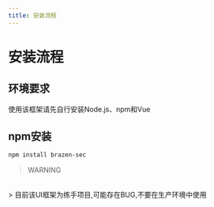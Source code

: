 ```yaml
---
title: 安装流程
---
```



# 安装流程

## 环境要求
使用该框架请先自行安装Node.js、npm和Vue

## npm安装
```HTML
npm install brazen-sec
```

> WARNING 
<br>
> 目前该UI框架为练手项目,可能存在BUG,不要在生产环境中使用
